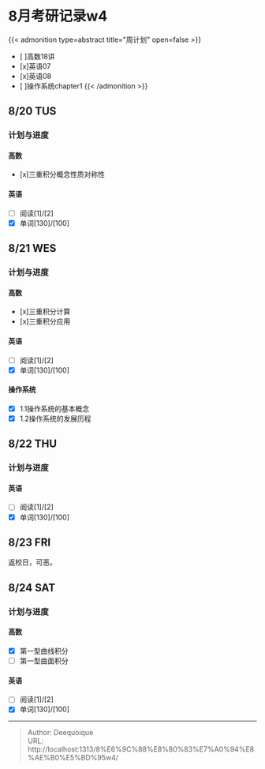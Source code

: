 # 8月考研记录w4


{{&lt; admonition type=abstract title=&#34;周计划&#34; open=false &gt;}}
- [ ]高数18讲
- [x]英语07
- [x]英语08
- [ ]操作系统chapter1
{{&lt; /admonition &gt;}}

## 8/20 TUS
### 计划与进度
#### 高数
- [x]三重积分概念性质对称性
#### 英语
- [ ] 阅读[1]/[2]
- [x] 单词[130]/[100]

## 8/21 WES
### 计划与进度
#### 高数
- [x]三重积分计算
- [x]三重积分应用
#### 英语
- [ ] 阅读[1]/[2]
- [x] 单词[130]/[100]
#### 操作系统
- [x] 1.1操作系统的基本概念
- [x] 1.2操作系统的发展历程

## 8/22 THU
### 计划与进度
#### 英语
- [ ] 阅读[1]/[2]
- [x] 单词[130]/[100]

## 8/23 FRI
返校日，可恶。

## 8/24 SAT
### 计划与进度
#### 高数
- [x] 第一型曲线积分
- [ ] 第一型曲面积分
#### 英语
- [ ] 阅读[1]/[2]
- [x] 单词[130]/[100]

---

> Author: Deequoique  
> URL: http://localhost:1313/8%E6%9C%88%E8%80%83%E7%A0%94%E8%AE%B0%E5%BD%95w4/  

